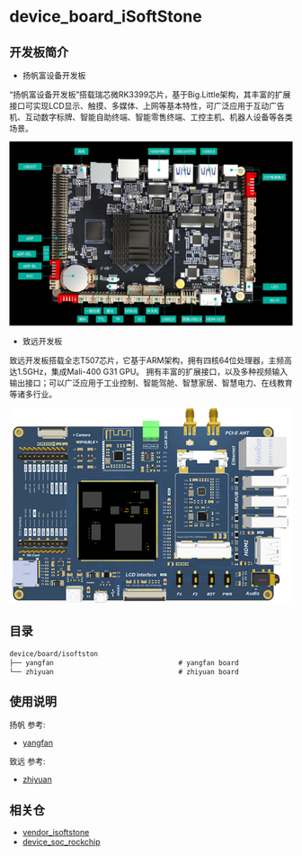 # device_board_iSoftStone

## 开发板简介

- 扬帆富设备开发板

“扬帆富设备开发板”搭载瑞芯微RK3399芯片，基于Big.Little架构，其丰富的扩展接口可实现LCD显示、触摸、多媒体、上网等基本特性，可广泛应用于互动广告机、互动数字标牌、智能自助终端、智能零售终端、工控主机、机器人设备等各类场景。

![图1 扬帆开发板](yangfan/figures/yangfan_board.png)

- 致远开发板

致远开发板搭载全志T507芯片，它基于ARM架构，拥有四核64位处理器，主频高达1.5GHz，集成Mali-400 G31 GPU。
拥有丰富的扩展接口，以及多种视频输入输出接口；可以广泛应用于工业控制、智能驾舱、智慧家居、智慧电力、在线教育等诸多行业。

![图2 致远开发板](zhiyuan/figures/EVB_OH1.png)

## 目录

```
device/board/isoftston				
├── yangfan                 			  # yangfan board
└── zhiyuan                 			  # zhiyuan board                        
```

## 使用说明

扬帆 参考:
- [yangfan](https://gitee.com/openharmony-sig/device_board_isoftstone/tree/master/yangfan/README_zh.md)

致远 参考:
- [zhiyuan](https://gitee.com/openharmony-sig/device_board_isoftstone/tree/master/zhiyuan/README_zh.md)


## 相关仓

* [vendor_isoftstone](https://gitee.com/openharmony-sig/vendor_isoftstone)
* [device_soc_rockchip](https://gitee.com/openharmony-sig/device_soc_rockchip)
